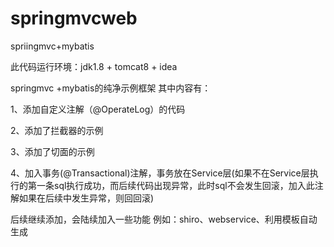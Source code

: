 # springmvcweb
spriingmvc+mybatis

此代码运行环境：jdk1.8 + tomcat8 +  idea

springmvc +mybatis的纯净示例框架
其中内容有：

1、添加自定义注解（@OperateLog）的代码

2、添加了拦截器的示例

3、添加了切面的示例

4、加入事务(@Transactional)注解，事务放在Service层(如果不在Service层执行的第一条sql执行成功，而后续代码出现异常，此时sql不会发生回滚，加入此注解如果在后续中发生异常，则回回滚)


后续继续添加，会陆续加入一些功能
例如：shiro、webservice、利用模板自动生成
